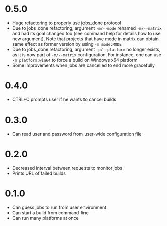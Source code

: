 0.5.0
=====

* Huge refactoring to properly use jobs_done protocol
* Due to jobs_done refactoring, argument `-m/--mode` renamed `-m/--matrix` and had its goal changed too 
(see command help for details how to use new argument). Note that projects that have mode in matrix can obtain same
effect as former version by using `-m mode:MODE`
* Due to jobs_done refactoring, argument `-p/--platform` no longer exists, as it is now part of `-m/--matrix`
configuration. For instance, one can use `-m platform:win64` to force a build on Windows x64 platform
* Some improvements when jobs are cancelled to end more gracefully

0.4.0
=====

* CTRL+C prompts user if he wants to cancel builds

0.3.0
=====

* Can read user and password from user-wide configuration file

0.2.0
=====

* Decreased interval between requests to monitor jobs
* Prints URL of failed builds

0.1.0
=====

* Can guess jobs to run from user environment
* Can start a build from command-line
* Can run many platforms at once
